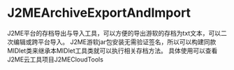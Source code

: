 # J2MEArchiveExportAndImport
J2ME平台的存档导出与导入工具，可以方便的导出游软的存档为txt文本，可以二次编辑或跨平台导入。
J2ME游软jar包安装无需验证签名，所以可以构建同款MIDlet类来继承本MIDlet工具类就可以执行相关存档方法。
具体使用可以查看J2ME云工具项目J2MECloudTools
